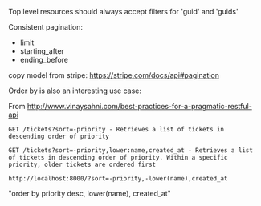 Top level resources should always accept filters for 'guid' and 'guids'

Consistent pagination:

  - limit
  - starting_after
  - ending_before

  copy model from stripe: https://stripe.com/docs/api#pagination


Order by is also an interesting use case:

  From http://www.vinaysahni.com/best-practices-for-a-pragmatic-restful-api

    GET /tickets?sort=-priority - Retrieves a list of tickets in descending order of priority

    GET /tickets?sort=-priority,lower:name,created_at - Retrieves a list of tickets in descending order of priority. Within a specific priority, older tickets are ordered first

    http://localhost:8000/?sort=-priority,-lower(name),created_at  

  "order by priority desc, lower(name), created_at"

